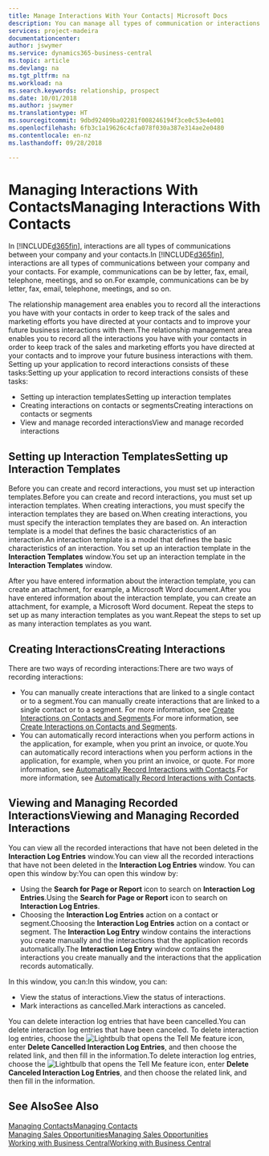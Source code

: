 ```yaml
---
title: Manage Interactions With Your Contacts| Microsoft Docs
description: You can manage all types of communication or interactions between your company and your contacts, for example, letters, phone calls, meetings, and so on.
services: project-madeira
documentationcenter: 
author: jswymer
ms.service: dynamics365-business-central
ms.topic: article
ms.devlang: na
ms.tgt_pltfrm: na
ms.workload: na
ms.search.keywords: relationship, prospect
ms.date: 10/01/2018
ms.author: jswymer
ms.translationtype: HT
ms.sourcegitcommit: 9dbd92409ba02281f008246194f3ce0c53e4e001
ms.openlocfilehash: 6fb3c1a19626c4cfa078f030a387e314ae2e0480
ms.contentlocale: en-nz
ms.lasthandoff: 09/28/2018

---
```

# <a name="managing-interactions-with-contacts"></a><span data-ttu-id="bda42-103">Managing Interactions With Contacts</span><span class="sxs-lookup"><span data-stu-id="bda42-103">Managing Interactions With Contacts</span></span>
<span data-ttu-id="bda42-104">In [!INCLUDE[d365fin](includes/d365fin_md.md)], interactions are all types of communications between your company and your contacts.</span><span class="sxs-lookup"><span data-stu-id="bda42-104">In [!INCLUDE[d365fin](includes/d365fin_md.md)], interactions are all types of communications between your company and your contacts.</span></span> <span data-ttu-id="bda42-105">For example, communications can be by letter, fax, email, telephone, meetings, and so on.</span><span class="sxs-lookup"><span data-stu-id="bda42-105">For example, communications can be by letter, fax, email, telephone, meetings, and so on.</span></span>

<span data-ttu-id="bda42-106">The relationship management area enables you to record all the interactions you have with your contacts in order to keep track of the sales and marketing efforts you have directed at your contacts and to improve your future business interactions with them.</span><span class="sxs-lookup"><span data-stu-id="bda42-106">The relationship management area enables you to record all the interactions you have with your contacts in order to keep track of the sales and marketing efforts you have directed at your contacts and to improve your future business interactions with them.</span></span> <span data-ttu-id="bda42-107">Setting up your application to record interactions consists of these tasks:</span><span class="sxs-lookup"><span data-stu-id="bda42-107">Setting up your application to record interactions consists of these tasks:</span></span>

* <span data-ttu-id="bda42-108">Setting up interaction templates</span><span class="sxs-lookup"><span data-stu-id="bda42-108">Setting up interaction templates</span></span>  
* <span data-ttu-id="bda42-109">Creating interactions on contacts or segments</span><span class="sxs-lookup"><span data-stu-id="bda42-109">Creating interactions on contacts or segments</span></span>  
* <span data-ttu-id="bda42-110">View and manage recorded interactions</span><span class="sxs-lookup"><span data-stu-id="bda42-110">View and manage recorded interactions</span></span>  

##  <a name="setting-up-interaction-templates"></a><span data-ttu-id="bda42-111">Setting up Interaction Templates</span><span class="sxs-lookup"><span data-stu-id="bda42-111">Setting up Interaction Templates</span></span>
<span data-ttu-id="bda42-112">Before you can create and record interactions, you must set up interaction templates.</span><span class="sxs-lookup"><span data-stu-id="bda42-112">Before you can create and record interactions, you must set up interaction templates.</span></span> <span data-ttu-id="bda42-113">When creating interactions, you must specify the interaction templates they are based on.</span><span class="sxs-lookup"><span data-stu-id="bda42-113">When creating interactions, you must specify the interaction templates they are based on.</span></span> <span data-ttu-id="bda42-114">An interaction template is a model that defines the basic characteristics of an interaction.</span><span class="sxs-lookup"><span data-stu-id="bda42-114">An interaction template is a model that defines the basic characteristics of an interaction.</span></span>
<span data-ttu-id="bda42-115">You set up an interaction template in the **Interaction Templates** window.</span><span class="sxs-lookup"><span data-stu-id="bda42-115">You set up an interaction template in the **Interaction Templates** window.</span></span>

<span data-ttu-id="bda42-116">After you have entered information about the interaction template, you can create an attachment, for example, a Microsoft Word document.</span><span class="sxs-lookup"><span data-stu-id="bda42-116">After you have entered information about the interaction template, you can create an attachment, for example, a Microsoft Word document.</span></span> <span data-ttu-id="bda42-117">Repeat the steps to set up as many interaction templates as you want.</span><span class="sxs-lookup"><span data-stu-id="bda42-117">Repeat the steps to set up as many interaction templates as you want.</span></span>  

## <a name="creating-interactions"></a><span data-ttu-id="bda42-118">Creating Interactions</span><span class="sxs-lookup"><span data-stu-id="bda42-118">Creating Interactions</span></span>
<span data-ttu-id="bda42-119">There are two ways of recording interactions:</span><span class="sxs-lookup"><span data-stu-id="bda42-119">There are two ways of recording interactions:</span></span>

* <span data-ttu-id="bda42-120">You can manually create interactions that are linked to a single contact or to a segment.</span><span class="sxs-lookup"><span data-stu-id="bda42-120">You can manually create interactions that are linked to a single contact or to a segment.</span></span> <span data-ttu-id="bda42-121">For more information, see [Create Interactions on Contacts and Segments](marketing-how-create-interactions.md).</span><span class="sxs-lookup"><span data-stu-id="bda42-121">For more information, see [Create Interactions on Contacts and Segments](marketing-how-create-interactions.md).</span></span>  
* <span data-ttu-id="bda42-122">You can automatically record interactions when you perform actions in the application, for example, when you print an invoice, or quote.</span><span class="sxs-lookup"><span data-stu-id="bda42-122">You can automatically record interactions when you perform actions in the application, for example, when you print an invoice, or quote.</span></span> <span data-ttu-id="bda42-123">For more information, see [Automatically Record Interactions with Contacts](marketing-auto-record-interactions.md).</span><span class="sxs-lookup"><span data-stu-id="bda42-123">For more information, see [Automatically Record Interactions with Contacts](marketing-auto-record-interactions.md).</span></span>

## <a name="viewing-and-managing-recorded-interactions"></a><span data-ttu-id="bda42-124">Viewing and Managing Recorded Interactions</span><span class="sxs-lookup"><span data-stu-id="bda42-124">Viewing and Managing Recorded Interactions</span></span>
<span data-ttu-id="bda42-125">You can view all the recorded interactions that have not been deleted in the **Interaction Log Entries** window.</span><span class="sxs-lookup"><span data-stu-id="bda42-125">You can view all the recorded interactions that have not been deleted in the **Interaction Log Entries** window.</span></span> <span data-ttu-id="bda42-126">You can open this window by:</span><span class="sxs-lookup"><span data-stu-id="bda42-126">You can open this window by:</span></span>

* <span data-ttu-id="bda42-127">Using the **Search for Page or Report** icon to search on **Interaction Log Entries**.</span><span class="sxs-lookup"><span data-stu-id="bda42-127">Using the **Search for Page or Report** icon to search on **Interaction Log Entries**.</span></span>
* <span data-ttu-id="bda42-128">Choosing the **Interaction Log Entries** action on a contact or segment.</span><span class="sxs-lookup"><span data-stu-id="bda42-128">Choosing the **Interaction Log Entries** action on a contact or segment.</span></span>
  <span data-ttu-id="bda42-129">The **Interaction Log Entry** window contains the interactions you create manually and the interactions that the application records automatically.</span><span class="sxs-lookup"><span data-stu-id="bda42-129">The **Interaction Log Entry** window contains the interactions you create manually and the interactions that the application records automatically.</span></span>

<span data-ttu-id="bda42-130">In this window, you can:</span><span class="sxs-lookup"><span data-stu-id="bda42-130">In this window, you can:</span></span>

* <span data-ttu-id="bda42-131">View the status of interactions.</span><span class="sxs-lookup"><span data-stu-id="bda42-131">View the status of interactions.</span></span>
* <span data-ttu-id="bda42-132">Mark interactions as cancelled.</span><span class="sxs-lookup"><span data-stu-id="bda42-132">Mark interactions as canceled.</span></span>

<span data-ttu-id="bda42-133">You can delete interaction log entries that have been cancelled.</span><span class="sxs-lookup"><span data-stu-id="bda42-133">You can delete interaction log entries that have been canceled.</span></span> <span data-ttu-id="bda42-134">To delete interaction log entries, choose the ![Lightbulb that opens the Tell Me feature](media/ui-search/search_small.png "Tell me what you want to do") icon, enter **Delete Cancelled Interaction Log Entries**, and then choose the related link, and then fill in the information.</span><span class="sxs-lookup"><span data-stu-id="bda42-134">To delete interaction log entries, choose the ![Lightbulb that opens the Tell Me feature](media/ui-search/search_small.png "Tell me what you want to do") icon, enter **Delete Canceled Interaction Log Entries**, and then choose the related link, and then fill in the information.</span></span>

## <a name="see-also"></a><span data-ttu-id="bda42-135">See Also</span><span class="sxs-lookup"><span data-stu-id="bda42-135">See Also</span></span>
[<span data-ttu-id="bda42-136">Managing Contacts</span><span class="sxs-lookup"><span data-stu-id="bda42-136">Managing Contacts</span></span>](marketing-contacts.md)  
[<span data-ttu-id="bda42-137">Managing Sales Opportunities</span><span class="sxs-lookup"><span data-stu-id="bda42-137">Managing Sales Opportunities</span></span>](marketing-manage-sales-opportunities.md)  
[<span data-ttu-id="bda42-138">Working with Business Central</span><span class="sxs-lookup"><span data-stu-id="bda42-138">Working with Business Central</span></span>](ui-work-product.md)  

